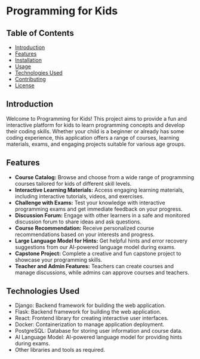 # Programming for Kids

## Table of Contents

- [Introduction](#introduction)
- [Features](#features)
- [Installation](#installation)
- [Usage](#usage)
- [Technologies Used](#technologies-used)
- [Contributing](#contributing)
- [License](#license)

## Introduction

Welcome to Programming for Kids! This project aims to provide a fun and interactive platform for kids to learn programming concepts and develop their coding skills. Whether your child is a beginner or already has some coding experience, this application offers a range of courses, learning materials, exams, and engaging projects suitable for various age groups.

## Features

- **Course Catalog:** Browse and choose from a wide range of programming courses tailored for kids of different skill levels.
- **Interactive Learning Materials:** Access engaging learning materials, including interactive tutorials, videos, and exercises.
- **Challenge with Exams:** Test your knowledge with interactive programming exams and get immediate feedback on your progress.
- **Discussion Forum:** Engage with other learners in a safe and monitored discussion forum to share ideas and ask questions.
- **Course Recommendation:** Receive personalized course recommendations based on your interests and progress.
- **Large Language Model for Hints:** Get helpful hints and error recovery suggestions from our AI-powered language model during exams.
- **Capstone Project:** Complete a creative and fun capstone project to showcase your programming skills.
- **Teacher and Admin Features:** Teachers can create courses and manage discussions, while admins can approve courses and teachers.


## Technologies Used

- Django: Backend framework for building the web application.
- Flask: Backend framework for building the web application.
- React: Frontend library for creating interactive user interfaces.
- Docker: Containerization to manage application deployment.
- PostgreSQL: Database for storing user information and course data.
- AI Language Model: AI-powered language model for providing hints during exams.
- Other libraries and tools as required.

